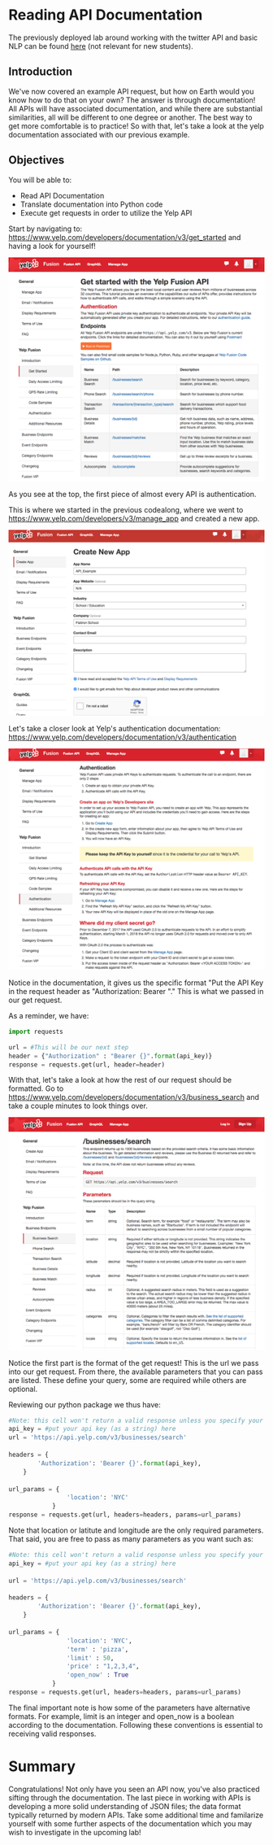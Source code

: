 
# Reading API Documentation

The previously deployed lab around working with the twitter API and basic NLP can be found [here](https://github.com/learn-co-curriculum/dsc-2-15-09-accessing-data-from-twitter-lab/tree/3beebcae99f651a1a4c839f8e90120f8403361fb) (not relevant for new students).

## Introduction 
We've now covered an example API request, but how on Earth would you know how to do that on your own? The answer is through documentation! All APIs will have associated documentation, and while there are substantial similarities, all will be different to one degree or another. The best way to get more comfortable is to practice! So with that, let's take a look at the yelp documentation associated with our previous example.  

## Objectives

You will be able to:

* Read API Documentation
* Translate documentation into Python code
* Execute get requests in order to utilize the Yelp API

Start by navigating to: https://www.yelp.com/developers/documentation/v3/get_started and having a look for yourself!  

<img src="yelp_overview.png">

As you see at the top, the first piece of almost every API is authentication. 

This is where we started in the previous codealong, where we went to https://www.yelp.com/developers/v3/manage_app and created a new app. 

<img src="yelp_app.png">

Let's take a closer look at Yelp's authentication documentation:  
https://www.yelp.com/developers/documentation/v3/authentication
    
<img src="yelp_auth.png">

Notice in the documentation, it gives us the specific format "Put the API Key in the request header as "Authorization: Bearer <YOUR API KEY>"." This is what we passed in our get request.   
    
As a reminder, we have:


```python
import requests
```


```python
url = #This will be our next step
header = {"Authorization" : "Bearer {}".format(api_key)}
response = requests.get(url, header=header)
```

 With that, let's take a look at how the rest of our request should be formatted. Go to https://www.yelp.com/developers/documentation/v3/business_search  and take a couple minutes to look things over.
 
 <img src="yelp_docs.png">

Notice the first part is the format of the get request! This is the url we pass into our get request. From there, the available parameters that you can pass are listed. These define your query, some are required while others are optional.

Reviewing our python package we thus have:


```python
#Note: this cell won't return a valid response unless you specify your api key
api_key = #put your api key (as a string) here
url = 'https://api.yelp.com/v3/businesses/search'

headers = {
        'Authorization': 'Bearer {}'.format(api_key),
    }

url_params = {
                'location': 'NYC'
            }
response = requests.get(url, headers=headers, params=url_params)
```

Note that location or latitute and longitude are the only required parameters. That said, you are free to pass as many parameters as you want such as:


```python
#Note: this cell won't return a valid response unless you specify your api key
api_key = #put your api key (as a string) here

url = 'https://api.yelp.com/v3/businesses/search'

headers = {
        'Authorization': 'Bearer {}'.format(api_key),
    }

url_params = {
                'location': 'NYC',
                'term' : 'pizza',
                'limit' : 50,
                'price' : "1,2,3,4",
                'open_now' : True
            }
response = requests.get(url, headers=headers, params=url_params)
```

The final important note is how some of the parameters have alternative formats. For example, limit is an integer and open_now is a boolean according to the documentation. Following these conventions is essential to receiving valid responses.

# Summary

Congratulations! Not only have you seen an API now, you've also practiced sifting through the documentation. The last piece in working with APIs is developing a more solid understanding of JSON files; the data format typically returned by modern APIs. Take some additional time and familarize yourself with some further aspects of the documentation which you may wish to investigate in the upcoming lab!
